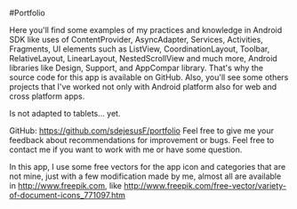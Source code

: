 #Portfolio

Here you'll find some examples of my practices and knowledge in Android SDK like uses of ContentProvider, AsyncAdapter, Services, Activities, Fragments, UI elements such as ListView, CoordinationLayout, Toolbar, RelativeLayout, LinearLayout, NestedScrollView and much more, Android libraries like Design, Support, and AppCompar library. That's why the source code for this app is available on GitHub. Also, you'll see some others projects that I've worked not only with Android platform also for web and cross platform apps.

Is not adapted to tablets... yet. 

GitHub: https://github.com/sdejesusF/portfolio
Feel free to give me your feedback about recommendations for improvement or bugs.
Feel free to contact me if you want to work with me or have some question.

In this app, I use some free vectors for the app icon and categories that are not mine, just with a few modification made by me, almost all are available in http://www.freepik.com, like http://www.freepik.com/free-vector/variety-of-document-icons_771097.htm
